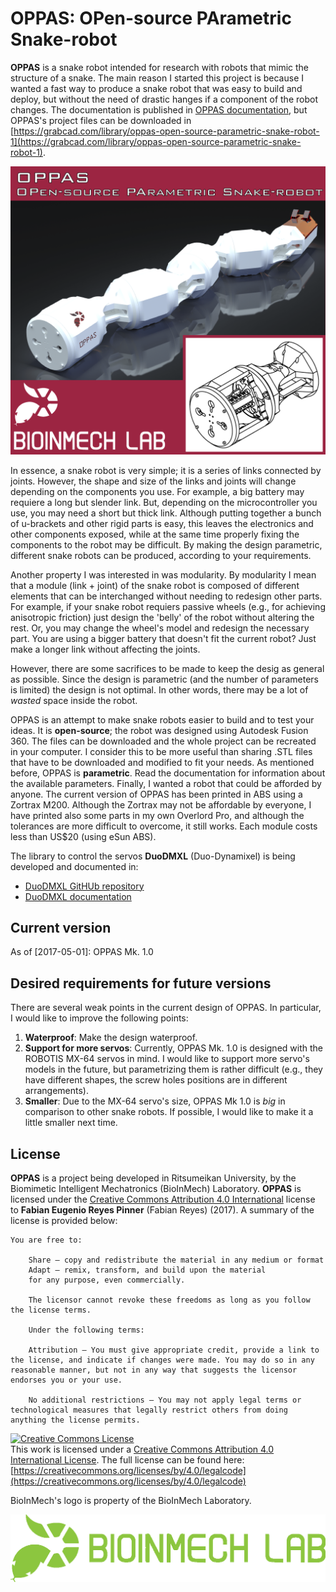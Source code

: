 # OPPAS: OPen-source PArametric Snake-robot

**OPPAS** is a snake robot intended for research with robots that mimic the structure of a snake.
The main reason I started this project is because I wanted a fast way to produce a snake robot that was easy to build and deploy, but without the need of drastic hanges if a component of the robot changes.
The documentation is published in [OPPAS documentation](https://fabreyesmecha.github.io/OPPAS/), but OPPAS's project files can be downloaded in [https://grabcad.com/library/oppas-open-source-parametric-snake-robot-1](https://grabcad.com/library/oppas-open-source-parametric-snake-robot-1).

![presentation.png](OPPAS_imgs/presentation.png "OPPAS introduction")

In essence, a snake robot is very simple; it is a series of links connected by joints.
However, the shape and size of the links and joints will change depending on the components you use.
For example, a big battery may requiere a long but slender link.
But, depending on the microcontroller you use, you may need a short but thick link.
Although putting together a bunch of u-brackets and other rigid parts is easy, this leaves the electronics and other components exposed, while at the same time properly fixing the components to the robot may be difficult.
By making the design parametric, different snake robots can be produced, according to your requirements.

Another property I was interested in was modularity.
By modularity I mean that a module (link + joint) of the snake robot is composed of different elements that can be interchanged without needing to redesign other parts.
For example, if your snake robot requiers passive wheels (e.g., for achieving anisotropic friction) just design the 'belly' of the robot without altering the rest.
Or, you may change the wheel's model and redesign the necessary part.
You are using a bigger battery that doesn't fit the current robot? Just make a longer link without affecting the joints.

However, there are some sacrifices to be made to keep the desig as general as possible.
Since the design is parametric (and the number of parameters is limited) the design is not optimal.
In other words, there may be a lot of *wasted* space inside the robot.

OPPAS is an attempt to make snake robots easier to build and to test your ideas.
It is **open-source**; the robot was designed using Autodesk Fusion 360.
The files can be downloaded and the whole project can be recreated in your computer.
I consider this to be more useful than sharing .STL files that have to be downloaded and modified to fit your needs.
As mentioned before, OPPAS is **parametric**.
Read the documentation for information about the available parameters.
Finally, I wanted a robot that could be afforded by anyone.
The current version of OPPAS has been printed in ABS using a Zortrax M200.
Although the Zortrax may not be affordable by everyone, I have printed also some parts in my own Overlord Pro, and although the tolerances are more difficult to overcome, it still works.
Each module costs less than US$20 (using eSun ABS).

The library to control the servos **DuoDMXL** (Duo-Dynamixel) is being developed and documented in:

* [DuoDMXL GitHUb repository](https://github.com/FabReyesMecha/DuoDMXL)
* [DuoDMXL documentation](https://fabreyesmecha.github.io/DuoDMXL/)

## Current version

As of [2017-05-01]: OPPAS Mk. 1.0

## Desired requirements for future versions

There are several weak points in the current design of OPPAS.
In particular, I would like to improve the following points:

1. **Waterproof**: Make the design waterproof.
2. **Support for more servos**:  Currently, OPPAS Mk. 1.0 is designed with the ROBOTIS MX-64 servos in mind. I would like to support more servo's models in the future, but parametrizing them is rather difficult (e.g., they have different shapes, the screw holes positions are in different arrangements).
3. **Smaller**: Due to the MX-64 servo's size, OPPAS Mk 1.0 is *big* in comparison to other snake robots. If possible, I would like to make it a little smaller next time.

## License

**OPPAS** is a project being developed in Ritsumeikan University, by the Biomimetic Intelligent Mechatronics (BioInMech) Laboratory.
**OPPAS** is licensed under the [Creative Commons Attribution 4.0 International](https://creativecommons.org/licenses/by/4.0/legalcode) license to **Fabian Eugenio Reyes Pinner** (Fabian Reyes) (2017).
A summary of the license is provided below:

```
You are free to:

    Share — copy and redistribute the material in any medium or format
    Adapt — remix, transform, and build upon the material
    for any purpose, even commercially.

    The licensor cannot revoke these freedoms as long as you follow the license terms.

    Under the following terms:

    Attribution — You must give appropriate credit, provide a link to the license, and indicate if changes were made. You may do so in any reasonable manner, but not in any way that suggests the licensor endorses you or your use.

    No additional restrictions — You may not apply legal terms or technological measures that legally restrict others from doing anything the license permits.
```

<a rel="license" href="http://creativecommons.org/licenses/by/4.0/"><img alt="Creative Commons License" style="border-width:0" src="https://i.creativecommons.org/l/by/4.0/88x31.png" /></a><br />This work is licensed under a <a rel="license" href="http://creativecommons.org/licenses/by/4.0/">Creative Commons Attribution 4.0 International License</a>.
The full license can be found here: [https://creativecommons.org/licenses/by/4.0/legalcode](https://creativecommons.org/licenses/by/4.0/legalcode)

BioInMech's logo is property of the BioInMech Laboratory.

![malab_logo.png](OPPAS_imgs/malab_logo.png "BioInMech Logo")
